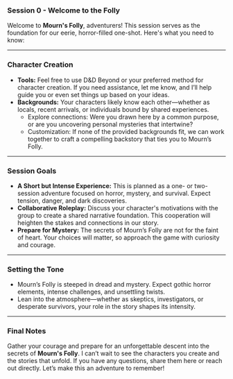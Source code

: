 ### Session 0 - Welcome to the Folly

Welcome to **Mourn's Folly**, adventurers! This session serves as the foundation for our eerie, horror-filled one-shot. Here's what you need to know:

---

### **Character Creation**

- **Tools:** Feel free to use D&D Beyond or your preferred method for character creation. If you need assistance, let me know, and I’ll help guide you or even set things up based on your ideas.
- **Backgrounds:** Your characters likely know each other—whether as locals, recent arrivals, or individuals bound by shared experiences.
    - Explore connections: Were you drawn here by a common purpose, or are you uncovering personal mysteries that intertwine?
    - Customization: If none of the provided backgrounds fit, we can work together to craft a compelling backstory that ties you to Mourn’s Folly.

---

### **Session Goals**

- **A Short but Intense Experience:** This is planned as a one- or two-session adventure focused on horror, mystery, and survival. Expect tension, danger, and dark discoveries.
- **Collaborative Roleplay:** Discuss your character's motivations with the group to create a shared narrative foundation. This cooperation will heighten the stakes and connections in our story.
- **Prepare for Mystery:** The secrets of Mourn’s Folly are not for the faint of heart. Your choices will matter, so approach the game with curiosity and courage.

---

### **Setting the Tone**

- Mourn’s Folly is steeped in dread and mystery. Expect gothic horror elements, intense challenges, and unsettling twists.
- Lean into the atmosphere—whether as skeptics, investigators, or desperate survivors, your role in the story shapes its intensity.

---

### Final Notes

Gather your courage and prepare for an unforgettable descent into the secrets of **Mourn's Folly**. I can’t wait to see the characters you create and the stories that unfold. If you have any questions, share them here or reach out directly. Let’s make this an adventure to remember!